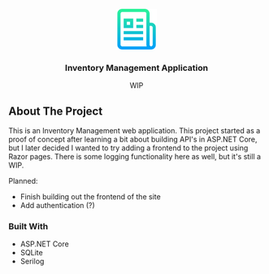 <!-- PROJECT LOGO -->
<br />
<div align="center">
  <a href="https://github.com/tokenAPIguy/InventoryMGMT-">
    <img src="logo.png" alt="Logo" width="80" height="80">
  </a>

  <h3 align="center">Inventory Management Application</h3>

  <p align="center">
    WIP  
  </p>
</div>


<!-- ABOUT THE PROJECT -->
## About The Project

This is an Inventory Management web application. This project started as a proof of concept after learning a bit about building API's in ASP.NET Core, but I later decided I wanted to try adding a frontend to the project using Razor pages. 
There is some logging functionality here as well, but it's still a WIP. 

Planned:
* Finish building out the frontend of the site 
* Add authentication (?) 

### Built With
* ASP.NET Core 
* SQLite
* Serilog 
